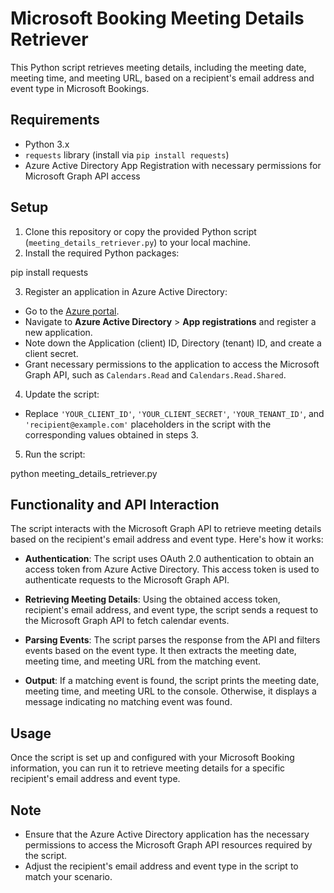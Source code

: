 # Microsoft Booking Meeting Details Retriever

This Python script retrieves meeting details, including the meeting date, meeting time, and meeting URL, based on a recipient's email address and event type in Microsoft Bookings.

## Requirements

- Python 3.x
- `requests` library (install via `pip install requests`)
- Azure Active Directory App Registration with necessary permissions for Microsoft Graph API access

## Setup

1. Clone this repository or copy the provided Python script (`meeting_details_retriever.py`) to your local machine.
2. Install the required Python packages:


pip install requests

3. Register an application in Azure Active Directory:
- Go to the [Azure portal](https://portal.azure.com/).
- Navigate to **Azure Active Directory** > **App registrations** and register a new application.
- Note down the Application (client) ID, Directory (tenant) ID, and create a client secret.
- Grant necessary permissions to the application to access the Microsoft Graph API, such as `Calendars.Read` and `Calendars.Read.Shared`.
4. Update the script:
- Replace `'YOUR_CLIENT_ID'`, `'YOUR_CLIENT_SECRET'`, `'YOUR_TENANT_ID'`, and `'recipient@example.com'` placeholders in the script with the corresponding values obtained in steps 3.
5. Run the script:


python meeting_details_retriever.py


## Functionality and API Interaction

The script interacts with the Microsoft Graph API to retrieve meeting details based on the recipient's email address and event type. Here's how it works:

- **Authentication**: The script uses OAuth 2.0 authentication to obtain an access token from Azure Active Directory. This access token is used to authenticate requests to the Microsoft Graph API.

- **Retrieving Meeting Details**: Using the obtained access token, recipient's email address, and event type, the script sends a request to the Microsoft Graph API to fetch calendar events.

- **Parsing Events**: The script parses the response from the API and filters events based on the event type. It then extracts the meeting date, meeting time, and meeting URL from the matching event.

- **Output**: If a matching event is found, the script prints the meeting date, meeting time, and meeting URL to the console. Otherwise, it displays a message indicating no matching event was found.

## Usage

Once the script is set up and configured with your Microsoft Booking information, you can run it to retrieve meeting details for a specific recipient's email address and event type.

## Note

- Ensure that the Azure Active Directory application has the necessary permissions to access the Microsoft Graph API resources required by the script.
- Adjust the recipient's email address and event type in the script to match your scenario.


